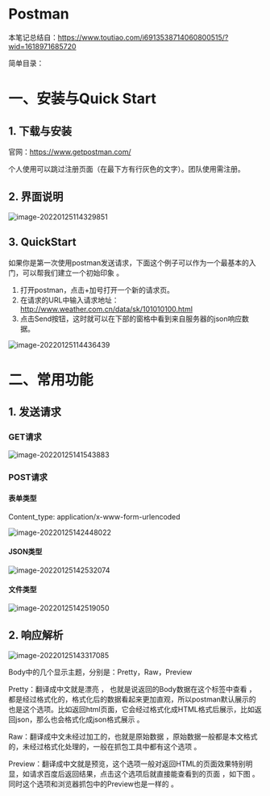 # Postman

本笔记总结自：https://www.toutiao.com/i6913538714060800515/?wid=1618971685720

简单目录：



# 一、安装与Quick Start

## 1. 下载与安装

官网：https://www.getpostman.com/

个人使用可以跳过注册页面（在最下方有行灰色的文字）。团队使用需注册。

## 2. 界面说明

![image-20220125114329851](https://s2.loli.net/2022/01/25/NpQhr2FDufsG7LA.png)

## 3. QuickStart

如果你是第一次使用postman发送请求，下面这个例子可以作为一个最基本的入门，可以帮我们建立一个初始印象 。

1. 打开postman，点击+加号打开一个新的请求页。
2. 在请求的URL中输入请求地址：http://www.weather.com.cn/data/sk/101010100.html
3. 点击Send按钮，这时就可以在下部的窗格中看到来自服务器的json响应数据。

![image-20220125114436439](https://s2.loli.net/2022/01/25/E4PrRjaLN6wG9nW.png)

# 二、常用功能

## 1. 发送请求

### GET请求

![image-20220125141543883](https://s2.loli.net/2022/01/25/i3UYwmkpMvLKsO6.png)

### POST请求

#### 表单类型

Content_type: application/x-www-form-urlencoded

![image-20220125142448022](https://s2.loli.net/2022/01/25/ICq3Lk6lBSZDpt5.png)

#### JSON类型

![image-20220125142532074](https://s2.loli.net/2022/01/25/dZt8vpxaKjDn6rM.png)

#### 文件类型

![image-20220125142519050](https://s2.loli.net/2022/01/25/Q2nKhZIgDCYFfrx.png)

## 2. 响应解析

![image-20220125143317085](https://s2.loli.net/2022/01/25/oeHl3KfSJLUwdDM.png)



Body中的几个显示主题，分别是：Pretty，Raw，Preview



Pretty：翻译成中文就是漂亮 ， 也就是说返回的Body数据在这个标签中查看 ，都是经过格式化的，格式化后的数据看起来更加直观，所以postman默认展示的也是这个选项。比如返回html页面，它会经过格式化成HTML格式后展示，比如返回json，那么也会格式化成json格式展示 。

Raw：翻译成中文未经过加工的，也就是原始数据 ，原始数据一般都是本文格式的，未经过格式化处理的，一般在抓包工具中都有这个选项 。

Preview：翻译成中文就是预览，这个选项一般对返回HTML的页面效果特别明显，如请求百度后返回结果，点击这个选项后就直接能查看到的页面 ，如下图 。同时这个选项和浏览器抓包中的Preview也是一样的 。

